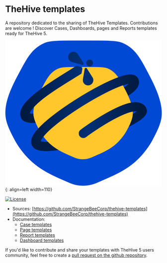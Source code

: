 # TheHive templates

A repository dedicated to the sharing of TheHive Templates. Contributions are welcome !
Discover Cases, Dashboards, pages and Reports templates ready for TheHive 5.


![](images/thehive-alt.png){: align=left width=110}

<div>
  <p align="left">
    <a href="./LICENSE" target"_blank"><img src="https://img.shields.io/github/license/StrangeBeeCorp/thehive-templates" alt="License"></a>
    <!-- <a href><img src="https://img.shields.io/github/v/release/StrangeBeeCorp/TheHive?style=flat&logo=json" alt="Version"></a>           -->
  </p>
</div>

- Sources: [https://github.com/StrangeBeeCorp/thehive-templates](https://github.com/StrangeBeeCorp/thehive-templates)
- Documentation:
    - [Case templates](https://docs.strangebee.com/thehive/user-guides/organization/templates/case-templates/)
    - [Page templates](https://docs.strangebee.com/thehive/user-guides/organization/templates/page-templates/)
    - [Report templates](https://docs.strangebee.com/thehive/user-guides/organization/templates/report-templates/)
    - [Dashboard templates](https://docs.strangebee.com/thehive/user-guides/analyst-corner/dashboard/manage-dashboard/)

If you'd like to contribute and share your templates with TheHive 5 users community, feel free to create a [pull request on the github repository](https://github.com/StrangeBeeCorp/thehive-templates/pulls). 
